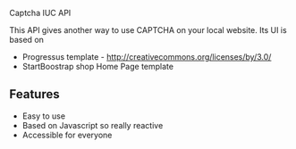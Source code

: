 Captcha IUC API

This API gives another way to use CAPTCHA on your local website.
Its UI is based on  
 * Progressus template - http://creativecommons.org/licenses/by/3.0/
 * StartBoostrap shop Home Page template

Features 
-----------
* Easy to use
* Based on Javascript so really reactive
* Accessible for everyone
